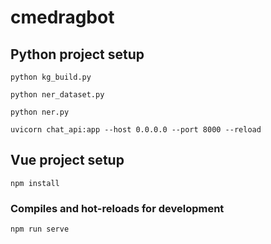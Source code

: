 # cmedragbot

## Python project setup

```
python kg_build.py
```
```
python ner_dataset.py
``````
``````
python ner.py
``````
``````
uvicorn chat_api:app --host 0.0.0.0 --port 8000 --reload
``````


## Vue project setup
```
npm install
```

### Compiles and hot-reloads for development
```
npm run serve
```